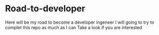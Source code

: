 # Road-to-developer
Here will be my road to become a developer ingeneer 
I will going to try to complet this repo as much as I can
Take a look if you are interested
